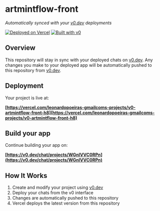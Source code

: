 # artmintflow-front

*Automatically synced with your [v0.dev](https://v0.dev) deployments*

[![Deployed on Vercel](https://img.shields.io/badge/Deployed%20on-Vercel-black?style=for-the-badge&logo=vercel)](https://vercel.com/leonardopoeiras-gmailcoms-projects/v0-artmintflow-front-h8)
[![Built with v0](https://img.shields.io/badge/Built%20with-v0.dev-black?style=for-the-badge)](https://v0.dev/chat/projects/WGnIVVC0RPn)

## Overview

This repository will stay in sync with your deployed chats on [v0.dev](https://v0.dev).
Any changes you make to your deployed app will be automatically pushed to this repository from [v0.dev](https://v0.dev).

## Deployment

Your project is live at:

**[https://vercel.com/leonardopoeiras-gmailcoms-projects/v0-artmintflow-front-h8](https://vercel.com/leonardopoeiras-gmailcoms-projects/v0-artmintflow-front-h8)**

## Build your app

Continue building your app on:

**[https://v0.dev/chat/projects/WGnIVVC0RPn](https://v0.dev/chat/projects/WGnIVVC0RPn)**

## How It Works

1. Create and modify your project using [v0.dev](https://v0.dev)
2. Deploy your chats from the v0 interface
3. Changes are automatically pushed to this repository
4. Vercel deploys the latest version from this repository